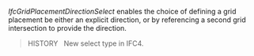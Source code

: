 ﻿_IfcGridPlacementDirectionSelect_ enables the choice of defining a grid placement be either an explicit direction, or by referencing a second grid intersection to provide the direction.

> HISTORY&nbsp;  New select type in IFC4.